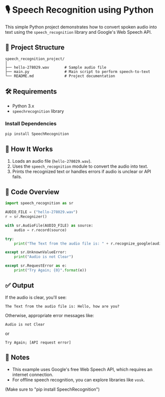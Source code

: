 # 🎙️ Speech Recognition using Python

This simple Python project demonstrates how to convert spoken audio into text using the `speech_recognition` library and Google's Web Speech API.

## 📂 Project Structure
```
speech_recognition_project/
│
├── hello-278029.wav       # Sample audio file
├── main.py                # Main script to perform speech-to-text
└── README.md              # Project documentation
```

## 🛠️ Requirements

- Python 3.x
- `speechrecognition` library

### Install Dependencies
```bash
pip install SpeechRecognition
```

## 🚀 How It Works

1. Loads an audio file (`hello-278029.wav`).
2. Uses the `speech_recognition` module to convert the audio into text.
3. Prints the recognized text or handles errors if audio is unclear or API fails.

## 📄 Code Overview

```python
import speech_recognition as sr

AUDIO_FILE = ("hello-278029.wav")
r = sr.Recognizer()

with sr.AudioFile(AUDIO_FILE) as source:
    audio = r.record(source)

try:
    print("The Text from the audio file is: " + r.recognize_google(audio))

except sr.UnknownValueError:
    print("Audio is not Clear")

except sr.RequestError as e:
    print("Try Again; {0}".format(e))
```

## ✅ Output

If the audio is clear, you'll see:

```
The Text from the audio file is: Hello, how are you?
```

Otherwise, appropriate error messages like:

```
Audio is not Clear
```

or

```
Try Again; [API request error]
```

## 🧠 Notes

- This example uses Google's free Web Speech API, which requires an internet connection.
- For offline speech recognition, you can explore libraries like `vosk`.

(Make sure to "pip install SpeechRecognition")
